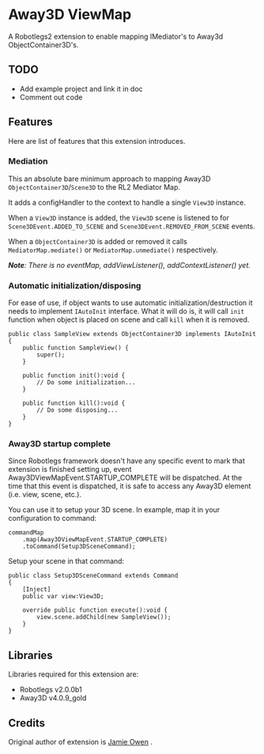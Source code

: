 # Away3D ViewMap

A Robotlegs2 extension to enable mapping IMediator's to Away3d ObjectContainer3D's.

## TODO

- Add example project and link it in doc
- Comment out code

## Features

Here are list of features that this extension introduces.

### Mediation
This an absolute bare minimum approach to mapping Away3D `ObjectContainer3D`/`Scene3D` to the RL2 Mediator Map.

It adds a configHandler to the context to handle a single `View3D` instance.

When a `View3D` instance is added, the `View3D` scene is listened to for `Scene3DEvent.ADDED_TO_SCENE` and `Scene3DEvent.REMOVED_FROM_SCENE` events.

When a `ObjectContainer3D` is added or removed it calls `MediatorMap.mediate()` 
or `MediatorMap.unmediate()` respectively.

***Note**: There is no eventMap, addViewListener(), addContextListener() yet.*

### Automatic initialization/disposing

For ease of use, if object wants to use automatic initialization/destruction it needs to implement `IAutoInit` interface. What it will do is, it will call `init` function when object is placed on scene and call `kill` when it is removed.

	public class SampleView extends ObjectContainer3D implements IAutoInit
	{
		public function SampleView() {
			super();
		}
		
		public function init():void {
			// Do some initialization...
		}
		
		public function kill():void {
			// Do some disposing...
		}
	}

### Away3D startup complete

Since Robotlegs framework doesn't have any specific event to mark that extension is finished setting up, event Away3DViewMapEvent.STARTUP_COMPLETE will be dispatched. At the time that this event is dispatched, it is safe to access any Away3D element (i.e. view, scene, etc.). 

You can use it to setup your 3D scene. In example, map it in your configuration to command:

	commandMap
		.map(Away3DViewMapEvent.STARTUP_COMPLETE)
		.toCommand(Setup3DSceneCommand);

Setup your scene in that command:

	public class Setup3DSceneCommand extends Command
	{
		[Inject]
		public var view:View3D;
		
		override public function execute():void {
			view.scene.addChild(new SampleView());
		}
	}

## Libraries
Libraries required for this extension are:

- Robotlegs v2.0.0b1
- Away3D v4.0.9_gold

## Credits
Original author of extension is [Jamie Owen](https://github.com/jamieowen) .





